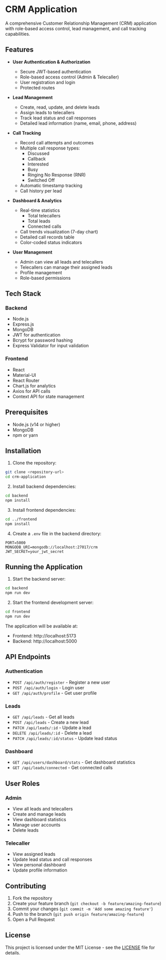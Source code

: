 # CRM Application

A comprehensive Customer Relationship Management (CRM) application with role-based access control, lead management, and call tracking capabilities.

## Features

- **User Authentication & Authorization**

  - Secure JWT-based authentication
  - Role-based access control (Admin & Telecaller)
  - User registration and login
  - Protected routes

- **Lead Management**

  - Create, read, update, and delete leads
  - Assign leads to telecallers
  - Track lead status and call responses
  - Detailed lead information (name, email, phone, address)

- **Call Tracking**

  - Record call attempts and outcomes
  - Multiple call response types:
    - Discussed
    - Callback
    - Interested
    - Busy
    - Ringing No Response (RNR)
    - Switched Off
  - Automatic timestamp tracking
  - Call history per lead

- **Dashboard & Analytics**

  - Real-time statistics
    - Total telecallers
    - Total leads
    - Connected calls
  - Call trends visualization (7-day chart)
  - Detailed call records table
  - Color-coded status indicators

- **User Management**
  - Admin can view all leads and telecallers
  - Telecallers can manage their assigned leads
  - Profile management
  - Role-based permissions

## Tech Stack

### Backend

- Node.js
- Express.js
- MongoDB
- JWT for authentication
- Bcrypt for password hashing
- Express Validator for input validation

### Frontend

- React
- Material-UI
- React Router
- Chart.js for analytics
- Axios for API calls
- Context API for state management

## Prerequisites

- Node.js (v14 or higher)
- MongoDB
- npm or yarn

## Installation

1. Clone the repository:

```bash
git clone <repository-url>
cd crm-application
```

2. Install backend dependencies:

```bash
cd backend
npm install
```

3. Install frontend dependencies:

```bash
cd ../frontend
npm install
```

4. Create a `.env` file in the backend directory:

```env
PORT=5000
MONGODB_URI=mongodb://localhost:27017/crm
JWT_SECRET=your_jwt_secret
```

## Running the Application

1. Start the backend server:

```bash
cd backend
npm run dev
```

2. Start the frontend development server:

```bash
cd frontend
npm run dev
```

The application will be available at:

- Frontend: http://localhost:5173
- Backend: http://localhost:5000

## API Endpoints

### Authentication

- `POST /api/auth/register` - Register a new user
- `POST /api/auth/login` - Login user
- `GET /api/auth/profile` - Get user profile

### Leads

- `GET /api/leads` - Get all leads
- `POST /api/leads` - Create a new lead
- `PATCH /api/leads/:id` - Update a lead
- `DELETE /api/leads/:id` - Delete a lead
- `PATCH /api/leads/:id/status` - Update lead status

### Dashboard

- `GET /api/users/dashboard/stats` - Get dashboard statistics
- `GET /api/leads/connected` - Get connected calls

## User Roles

### Admin

- View all leads and telecallers
- Create and manage leads
- View dashboard statistics
- Manage user accounts
- Delete leads

### Telecaller

- View assigned leads
- Update lead status and call responses
- View personal dashboard
- Update profile information

## Contributing

1. Fork the repository
2. Create your feature branch (`git checkout -b feature/amazing-feature`)
3. Commit your changes (`git commit -m 'Add some amazing feature'`)
4. Push to the branch (`git push origin feature/amazing-feature`)
5. Open a Pull Request

## License

This project is licensed under the MIT License - see the [LICENSE](LICENSE) file for details.
